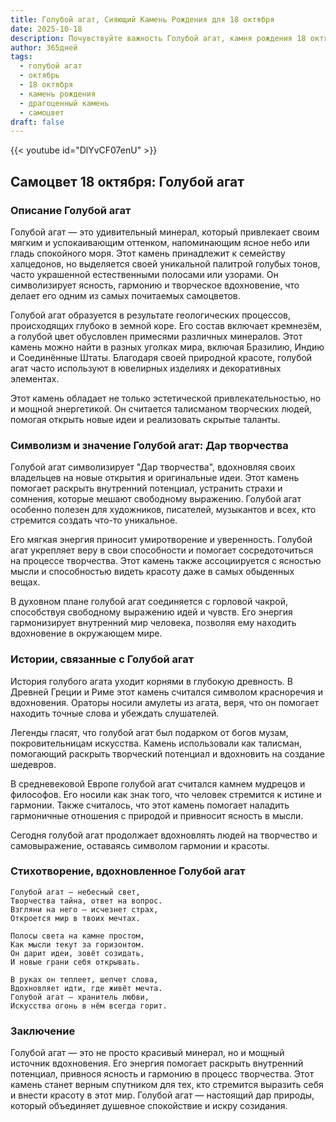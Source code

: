 ```yaml
---
title: Голубой агат, Сияющий Камень Рождения для 18 октября
date: 2025-10-18
description: Почувствуйте важность Голубой агат, камня рождения 18 октября, который символизирует Дар творчества. Пусть его красота и значение осветят ваш день.
author: 365дней
tags:
  - голубой агат
  - октябрь
  - 18 октября
  - камень рождения
  - драгоценный камень
  - самоцвет
draft: false
---
```


{{< youtube id="DlYvCF07enU" >}}

## Самоцвет 18 октября: Голубой агат

### Описание Голубой агат

Голубой агат — это удивительный минерал, который привлекает своим мягким и успокаивающим оттенком, напоминающим ясное небо или гладь спокойного моря. Этот камень принадлежит к семейству халцедонов, но выделяется своей уникальной палитрой голубых тонов, часто украшенной естественными полосами или узорами. Он символизирует ясность, гармонию и творческое вдохновение, что делает его одним из самых почитаемых самоцветов.

Голубой агат образуется в результате геологических процессов, происходящих глубоко в земной коре. Его состав включает кремнезём, а голубой цвет обусловлен примесями различных минералов. Этот камень можно найти в разных уголках мира, включая Бразилию, Индию и Соединённые Штаты. Благодаря своей природной красоте, голубой агат часто используют в ювелирных изделиях и декоративных элементах.

Этот камень обладает не только эстетической привлекательностью, но и мощной энергетикой. Он считается талисманом творческих людей, помогая открыть новые идеи и реализовать скрытые таланты.

### Символизм и значение Голубой агат: Дар творчества

Голубой агат символизирует "Дар творчества", вдохновляя своих владельцев на новые открытия и оригинальные идеи. Этот камень помогает раскрыть внутренний потенциал, устранить страхи и сомнения, которые мешают свободному выражению. Голубой агат особенно полезен для художников, писателей, музыкантов и всех, кто стремится создать что-то уникальное.

Его мягкая энергия приносит умиротворение и уверенность. Голубой агат укрепляет веру в свои способности и помогает сосредоточиться на процессе творчества. Этот камень также ассоциируется с ясностью мысли и способностью видеть красоту даже в самых обыденных вещах.

В духовном плане голубой агат соединяется с горловой чакрой, способствуя свободному выражению идей и чувств. Его энергия гармонизирует внутренний мир человека, позволяя ему находить вдохновение в окружающем мире.

### Истории, связанные с Голубой агат

История голубого агата уходит корнями в глубокую древность. В Древней Греции и Риме этот камень считался символом красноречия и вдохновения. Ораторы носили амулеты из агата, веря, что он помогает находить точные слова и убеждать слушателей.

Легенды гласят, что голубой агат был подарком от богов музам, покровительницам искусства. Камень использовали как талисман, помогающий раскрыть творческий потенциал и вдохновить на создание шедевров.

В средневековой Европе голубой агат считался камнем мудрецов и философов. Его носили как знак того, что человек стремится к истине и гармонии. Также считалось, что этот камень помогает наладить гармоничные отношения с природой и привносит ясность в мысли.

Сегодня голубой агат продолжает вдохновлять людей на творчество и самовыражение, оставаясь символом гармонии и красоты.

### Стихотворение, вдохновленное Голубой агат

```
Голубой агат — небесный свет,  
Творчества тайна, ответ на вопрос.  
Взгляни на него — исчезнет страх,  
Откроется мир в твоих мечтах.

Полосы света на камне простом,  
Как мысли текут за горизонтом.  
Он дарит идеи, зовёт созидать,  
И новые грани себя открывать.

В руках он теплеет, шепчет слова,  
Вдохновляет идти, где живёт мечта.  
Голубой агат — хранитель любви,  
Искусства огонь в нём всегда горит.
```

### Заключение

Голубой агат — это не просто красивый минерал, но и мощный источник вдохновения. Его энергия помогает раскрыть внутренний потенциал, привнося ясность и гармонию в процесс творчества. Этот камень станет верным спутником для тех, кто стремится выразить себя и внести красоту в этот мир. Голубой агат — настоящий дар природы, который объединяет душевное спокойствие и искру созидания.